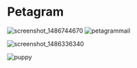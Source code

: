 # Petagram
![screenshot_1486744670](https://cloud.githubusercontent.com/assets/19161796/22835885/a68990a4-ef90-11e6-857f-70e86b276c63.png)
![petagrammail](https://cloud.githubusercontent.com/assets/19161796/22835676/ef22a662-ef8f-11e6-90ce-0670b8accb8e.PNG)

![screenshot_1486336340](https://cloud.githubusercontent.com/assets/19161796/22630919/299cc684-ebd9-11e6-9be7-80455dee9faa.png)

![puppy](https://cloud.githubusercontent.com/assets/19161796/22373396/0bd98762-e478-11e6-978d-33777f5983a3.png)
